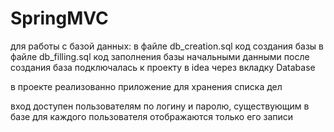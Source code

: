 # SpringMVC

для работы с базой данных:
в файле db_creation.sql код создания базы
в файле db_filling.sql код заполнения базы начальными данными
после создания база подключалась к проекту в idea через вкладку Database

в проекте реализованно приложение для хранения списка дел

вход доступен пользователям по логину и паролю, существующим в базе
для каждого пользователя отображаются только его записи
